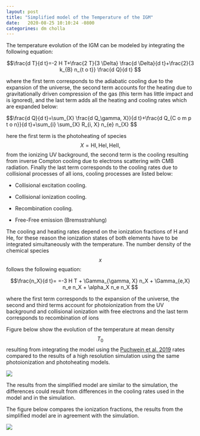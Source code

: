 ```yaml
---
layout: post
title: "Simplified model of the Temperature of the IGM"
date:   2020-08-25 10:10:24 -0800
categorines: dm cholla
---
```


The temperature evolution of the IGM can be modeled by integrating the following equation:

$$\frac{d T}{d t}=-2 H T+\frac{2 T}{3 \Delta} \frac{d \Delta}{d t}+\frac{2}{3 k_{B} n_{t o t}} \frac{d Q}{d t} $$

where the first term corresponds to the adiabatic cooling due to the expansion of the universe, the second term accounts for the heating due to gravitationally driven compression of the gas (this term has little impact and is ignored), and the last term adds all the heating and cooling rates which are expanded below:


$$\frac{d Q}{d t}=\sum_{X} \frac{d Q_\gamma, X}}{d t}+\frac{d Q_{C o m p t o n}}{d t}+\sum_{i} \sum_{X} R_{i, X} n_{e} n_{X} $$

here the first term is the photoheating of species $$X={ \mathrm{HI}, \mathrm{HeI}, \mathrm{HeII}, }$$ from the ionizing UV background, the second term is the cooling resulting from inverse Compton cooling due to electrons scattering with CMB radiation. Finally the last term corresponds to the cooling rates due to collisional processes of all ions, cooling processes are listed below:

* Collisional excitation cooling.

* Collisional ionization cooling.

* Recombination cooling.

* Free-Free emission (Bremsstrahlung) 

The cooling and heating rates depend on the ionization fractions of H and He, for these reason the ionization states of both elements have to be integrated simultaneously with the temperature. The number density of the chemical species $$x$$ follows the following equation:

$$\frac{n_X}{d t}= =-3 H T + \Gamma_{\gamma, X} n_X  + \Gamma_{e,X} n_e n_X + \alpha_X n_e n_X $$

where the first term corresponds to the expansion of the universe, the second and third terms account for photoionization from the UV background and collisional ionization with free electrons and the last term corresponds to recombination of ions    


 


Figure below show the evolution of the  temperature at mean density $$T_0$$ resulting from integrating the model using the [Puchwein et al. 2019](https://arxiv.org/abs/1801.04931) rates compared to the results of a high resolution simulation using the same photoionization and photoheating models.


<img src="{{ site.url }}assets/images/temp_evolution.png">

The results from the simplified model are similar to the simulation, the differences could result from differences in the cooling rates used in the model and in the simulation.

The figure below compares the ionization fractions, the results from the simplified model are in agreement with the simulation.


<img src="{{ site.url }}assets/images/ionization_fractions.png">

